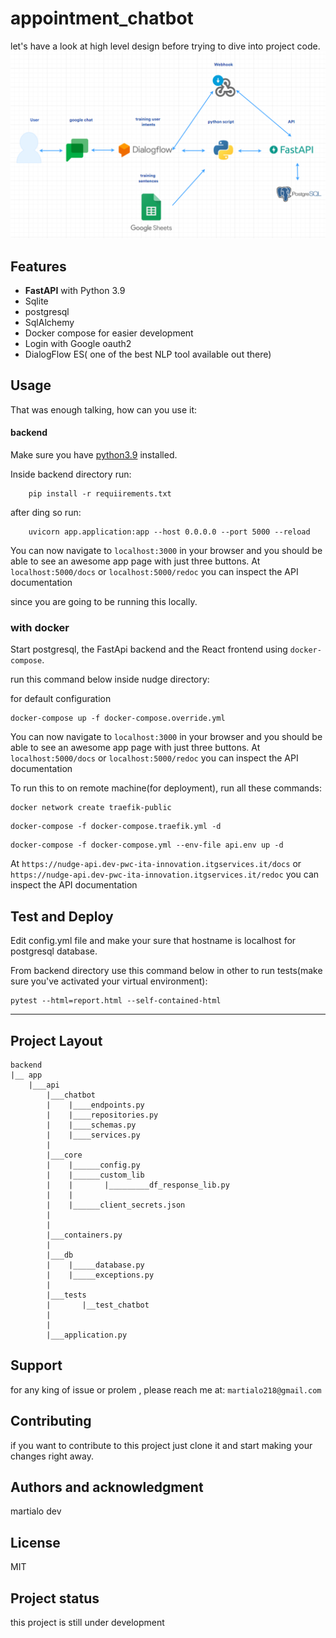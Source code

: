 # appointment_chatbot

let's have a look at high level design before trying to dive into project code.
![architecture](/img/diagram.png)

## Features

- **FastAPI** with Python 3.9
- Sqlite
- postgresql
- SqlAlchemy
- Docker compose for easier development
- Login with Google oauth2
- DialogFlow ES( one of the best NLP tool available out there)

## Usage

That was enough talking, how can you use it:


#### backend

Make sure you have [python3.9](https://www.python.org/) installed.

Inside backend directory run: 

```
    pip install -r requiirements.txt
```

after ding so run: 

```
    uvicorn app.application:app --host 0.0.0.0 --port 5000 --reload
```

You can now navigate to `localhost:3000` in your browser and you should be able to see an awesome app page with just three buttons.
At `localhost:5000/docs` or `localhost:5000/redoc` you can inspect the API documentation


since you are going to be running this locally.

### with docker

Start postgresql, the FastApi backend and the React frontend using `docker-compose`.

run this command below inside nudge directory:

for default configuration
```
docker-compose up -f docker-compose.override.yml
```

You can now navigate to `localhost:3000` in your browser and you should be able to see an awesome app page with just three buttons.
At `localhost:5000/docs` or `localhost:5000/redoc` you can inspect the API documentation


To run this to on remote machine(for deployment), run all these commands:

```
docker network create traefik-public 
```

```
docker-compose -f docker-compose.traefik.yml -d
```

```
docker-compose -f docker-compose.yml --env-file api.env up -d
```

At `https://nudge-api.dev-pwc-ita-innovation.itgservices.it/docs` or `https://nudge-api.dev-pwc-ita-innovation.itgservices.it/redoc` you can inspect the API documentation

## Test and Deploy

Edit config.yml file and make your sure that hostname is localhost for postgresql database.

From backend directory use this command below in other to run tests(make sure you've activated your virtual environment):

```
pytest --html=report.html --self-contained-html
```

***

## Project Layout
```
backend
|__ app
    |___api
        |___chatbot
        |    |____endpoints.py
        |    |____repositories.py
        |    |____schemas.py
        |    |____services.py
        |
        |___core
        |    |______config.py
        |    |______custom_lib
        |    |       |_________df_response_lib.py
        |    |
        |    |______client_secrets.json
        |            
        |
        |___containers.py
        |
        |___db
        |    |_____database.py
        |    |_____exceptions.py
        |
        |___tests
        |       |__test_chatbot
        |
        |
        |___application.py
```

## Support
for any king of issue or prolem , please reach me at: `martialo218@gmail.com`

## Contributing
if you want to contribute to this project just clone it and start making your changes right away.

## Authors and acknowledgment
martialo dev

## License
MIT

## Project status
this project is still under development
